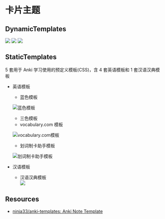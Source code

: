 # 卡片主题

## DynamicTemplates

![](https://raw.githubusercontent.com/ninja33/anki-templates/master/dynamic/images/sample_003.jpg)
![](https://raw.githubusercontent.com/ninja33/anki-templates/master/dynamic/images/sample_004.jpg)
![](https://raw.githubusercontent.com/ninja33/anki-templates/master/dynamic/images/sample_005.jpg)

## StaticTemplates

5 套用于 Anki 学习使用的预定义模板(CSS)，含 4 套英语模板和 1 套汉语汉典模板

- 英语模板

  - 蓝色模板

  ![蓝色模板](https://github.com/ninja33/anki-templates/raw/master/static/images/template-english-01.jpg)

  - 三色模板
  - vocabulary.com 模板

  ![vocabulary.com模板](https://github.com/ninja33/anki-templates/raw/master/static/images/template-english-02.jpg)

  - 划词制卡助手模板

  ![划词制卡助手模板](https://github.com/ninja33/anki-templates/raw/master/static/images/template-dict-helper-02.jpg)

- 汉语模板
  - 汉语汉典模板<br>
    ![](https://github.com/ninja33/anki-templates/raw/master/static/images/template-chinese-01.jpg)

## Resources

- [ninja33/anki-templates: Anki Note Template](https://github.com/ninja33/anki-templates)
